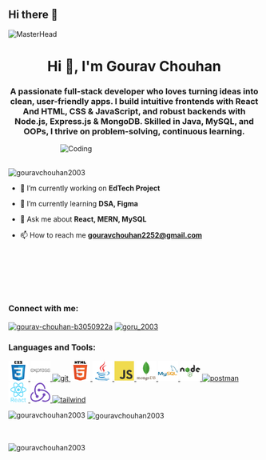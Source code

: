 ## Hi there 👋

![MasterHead](https://user-images.githubusercontent.com/109351602/202650321-7f4da361-f98f-4345-8df4-adf352a11322.gif)
<h1 align="center">Hi 👋, I'm Gourav Chouhan</h1>
<h3 align="center">A passionate full-stack developer who loves turning ideas into clean, user-friendly apps. I build intuitive frontends with React And HTML, CSS & JavaScript, and robust backends with Node.js, Express.js & MongoDB. Skilled in Java, MySQL, and OOPs, I thrive on problem-solving, continuous learning.</h3>
<img align="right" alt="Coding" width="400" src="https://media.tenor.com/IieZUsqoYCwAAAAM/developer.gif">

<br/>
<br/>
<p align="left"> <img src="https://komarev.com/ghpvc/?username=gouravchouhan2003&label=Profile%20views&color=0e75b6&style=flat" alt="gouravchouhan2003" /> </p>

- 🔭 I’m currently working on **EdTech Project**

- 🌱 I’m currently learning **DSA, Figma**

- 💬 Ask me about **React, MERN, MySQL**

- 📫 How to reach me **gouravchouhan2252@gmail.com**

<br/>
<br/>
<br/>
<br/>
<br/>
<h3 align="left">Connect with me:</h3>
<p align="left">
<a href="https://linkedin.com/in/gourav-chouhan-b3050922a" target="blank"><img align="center" src="https://raw.githubusercontent.com/rahuldkjain/github-profile-readme-generator/master/src/images/icons/Social/linked-in-alt.svg" alt="gourav-chouhan-b3050922a" height="30" width="40" /></a>
<a href="https://www.leetcode.com/goru_2003" target="blank"><img align="center" src="https://raw.githubusercontent.com/rahuldkjain/github-profile-readme-generator/master/src/images/icons/Social/leet-code.svg" alt="goru_2003" height="30" width="40" /></a>
</p>

<h3 align="left">Languages and Tools:</h3>
<p align="left"> <a href="https://www.w3schools.com/css/" target="_blank" rel="noreferrer"> <img src="https://raw.githubusercontent.com/devicons/devicon/master/icons/css3/css3-original-wordmark.svg" alt="css3" width="40" height="40"/> </a> <a href="https://expressjs.com" target="_blank" rel="noreferrer"> <img src="https://raw.githubusercontent.com/devicons/devicon/master/icons/express/express-original-wordmark.svg" alt="express" width="40" height="40"/> </a> <a href="https://git-scm.com/" target="_blank" rel="noreferrer"> <img src="https://www.vectorlogo.zone/logos/git-scm/git-scm-icon.svg" alt="git" width="40" height="40"/> </a> <a href="https://www.w3.org/html/" target="_blank" rel="noreferrer"> <img src="https://raw.githubusercontent.com/devicons/devicon/master/icons/html5/html5-original-wordmark.svg" alt="html5" width="40" height="40"/> </a> <a href="https://www.java.com" target="_blank" rel="noreferrer"> <img src="https://raw.githubusercontent.com/devicons/devicon/master/icons/java/java-original.svg" alt="java" width="40" height="40"/> </a> <a href="https://developer.mozilla.org/en-US/docs/Web/JavaScript" target="_blank" rel="noreferrer"> <img src="https://raw.githubusercontent.com/devicons/devicon/master/icons/javascript/javascript-original.svg" alt="javascript" width="40" height="40"/> </a> <a href="https://www.mongodb.com/" target="_blank" rel="noreferrer"> <img src="https://raw.githubusercontent.com/devicons/devicon/master/icons/mongodb/mongodb-original-wordmark.svg" alt="mongodb" width="40" height="40"/> </a> <a href="https://www.mysql.com/" target="_blank" rel="noreferrer"> <img src="https://raw.githubusercontent.com/devicons/devicon/master/icons/mysql/mysql-original-wordmark.svg" alt="mysql" width="40" height="40"/> </a> <a href="https://nodejs.org" target="_blank" rel="noreferrer"> <img src="https://raw.githubusercontent.com/devicons/devicon/master/icons/nodejs/nodejs-original-wordmark.svg" alt="nodejs" width="40" height="40"/> </a> <a href="https://postman.com" target="_blank" rel="noreferrer"> <img src="https://www.vectorlogo.zone/logos/getpostman/getpostman-icon.svg" alt="postman" width="40" height="40"/> </a> <a href="https://reactjs.org/" target="_blank" rel="noreferrer"> <img src="https://raw.githubusercontent.com/devicons/devicon/master/icons/react/react-original-wordmark.svg" alt="react" width="40" height="40"/> </a> <a href="https://redux.js.org" target="_blank" rel="noreferrer"> <img src="https://raw.githubusercontent.com/devicons/devicon/master/icons/redux/redux-original.svg" alt="redux" width="40" height="40"/> </a> <a href="https://tailwindcss.com/" target="_blank" rel="noreferrer"> <img src="https://www.vectorlogo.zone/logos/tailwindcss/tailwindcss-icon.svg" alt="tailwind" width="40" height="40"/> </a> </p>


<p><img align="left" src="https://github-readme-stats.vercel.app/api/top-langs?username=gouravchouhan2003&show_icons=true&locale=en&layout=compact" alt="gouravchouhan2003" /></p>

<p>&nbsp;<img align="center" src="https://github-readme-stats.vercel.app/api?username=gouravchouhan2003&show_icons=true&locale=en" alt="gouravchouhan2003" /></p>

<br/>
<p><img align="center" src="https://github-readme-streak-stats.herokuapp.com/?user=gouravchouhan2003&" alt="gouravchouhan2003" /></p>

